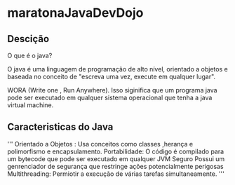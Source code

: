 # maratonaJavaDevDojo

## Descição
O que é o java?

O java é uma linguagem de programação de alto nível, orientado a objetos e baseada no conceito de "escreva uma vez, execute em qualquer lugar".

WORA (Write one , Run Anywhere). Isso siginifica que um programa java pode ser executado em qualquer sistema operacional que tenha a java virtual machine.


## Caracteristicas do Java
'''
Orientado a Objetos : Usa conceitos como classes ,herança e polimorfismo e encapsulamento.
Portabilidade: O código é compilado para um bytecode que pode ser executado em qualquer JVM
Seguro Possui um genrenciador de segurança que restringe ações potencialmente perigosas
Multithreading: Permiotir a execução de várias tarefas simultaneamente.
'''
